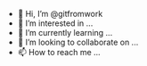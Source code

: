 - 👋 Hi, I’m @gitfromwork
- 👀 I’m interested in ...
- 🌱 I’m currently learning ...
- 💞️ I’m looking to collaborate on ...
- 📫 How to reach me ...

<!---
gitfromwork/gitfromwork is a ✨ special ✨ repository because its `README.md` (this file) appears on your GitHub profile.
You can click the Preview link to take a look at your changes.
--->
